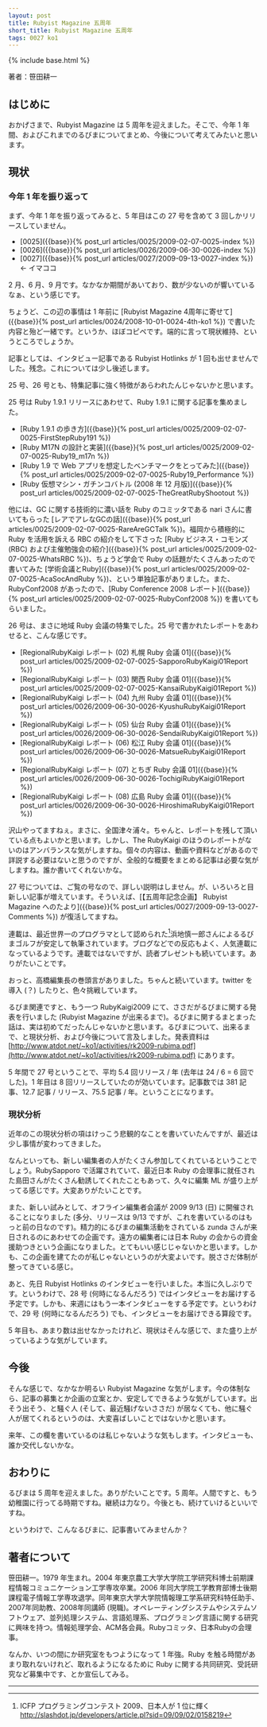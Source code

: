 ```yaml
---
layout: post
title: Rubyist Magazine 五周年
short_title: Rubyist Magazine 五周年
tags: 0027 ko1
---
```

{% include base.html %}


著者：笹田耕一

## はじめに

おかげさまで、Rubyist Magazine は 5 周年を迎えました。そこで、今年 1 年間、およびこれまでのるびまについてまとめ、今後について考えてみたいと思います。

## 現状

### 今年 1 年を振り返って

まず、今年 1 年を振り返ってみると、5 年目はこの 27 号を含めて 3 回しかリリースしていません。

* [0025]({{base}}{% post_url articles/0025/2009-02-07-0025-index %})
* [0026]({{base}}{% post_url articles/0026/2009-06-30-0026-index %})
* [0027]({{base}}{% post_url articles/0027/2009-09-13-0027-index %}) &lt;- イマココ


2 月、6 月、9 月です。なかなか期間があいており、数が少ないのが響いているなぁ、という感じです。

ちょうど、この辺の事情は 1 年前に [Rubyist Magazine 4周年に寄せて]({{base}}{% post_url articles/0024/2008-10-01-0024-4th-ko1 %}) で書いた内容と殆ど一緒です。というか、ほぼコピペです。端的に言って現状維持、というところでしょうか。

記事としては、インタビュー記事である Rubyist Hotlinks が 1 回も出せませんでした。残念。これについては少し後述します。

25 号、26 号とも、特集記事に強く特徴があらわれたんじゃないかと思います。

25 号は Ruby 1.9.1 リリースにあわせて、Ruby 1.9.1 に関する記事を集めました。

* [Ruby 1.9.1 の歩き方]({{base}}{% post_url articles/0025/2009-02-07-0025-FirstStepRuby191 %})
* [Ruby M17N の設計と実装]({{base}}{% post_url articles/0025/2009-02-07-0025-Ruby19_m17n %})
* [Ruby 1.9 で Web アプリを想定したベンチマークをとってみた]({{base}}{% post_url articles/0025/2009-02-07-0025-Ruby19_Performance %})
* [Ruby 仮想マシン・ガチンコバトル (2008 年 12 月版)]({{base}}{% post_url articles/0025/2009-02-07-0025-TheGreatRubyShootout %})


他には、GC に関する技術的に濃い話を Ruby のコミッタである nari さんに書いてもらった [レアでアレなGCの話]({{base}}{% post_url articles/0025/2009-02-07-0025-RareAreGCTalk %})。福岡から積極的に Ruby を活用を訴える RBC の紹介をして下さった [Ruby ビジネス・コモンズ(RBC) および主催勉強会の紹介]({{base}}{% post_url articles/0025/2009-02-07-0025-WhatsRBC %})、ちょうど学会で Ruby の話題がたくさんあったので書いてみた [学術会議とRuby]({{base}}{% post_url articles/0025/2009-02-07-0025-AcaSocAndRuby %})、という単独記事がありました。また、RubyConf2008 があったので、[Ruby Conference 2008 レポート]({{base}}{% post_url articles/0025/2009-02-07-0025-RubyConf2008 %}) を書いてもらいました。

26 号は、まさに地域 Ruby 会議の特集でした。25 号で書かれたレポートをあわせると、こんな感じです。

* [RegionalRubyKaigi レポート (02) 札幌 Ruby 会議 01]({{base}}{% post_url articles/0025/2009-02-07-0025-SapporoRubyKaigi01Report %})
* [RegionalRubyKaigi レポート (03) 関西 Ruby 会議 01]({{base}}{% post_url articles/0025/2009-02-07-0025-KansaiRubyKaigi01Report %})
* [RegionalRubyKaigi レポート (04) 九州 Ruby 会議 01]({{base}}{% post_url articles/0026/2009-06-30-0026-KyushuRubyKaigi01Report %})
* [RegionalRubyKaigi レポート (05) 仙台 Ruby 会議 01]({{base}}{% post_url articles/0026/2009-06-30-0026-SendaiRubyKaigi01Report %})
* [RegionalRubyKaigi レポート (06) 松江 Ruby 会議 01]({{base}}{% post_url articles/0026/2009-06-30-0026-MatsueRubyKaigi01Report %})
* [RegionalRubyKaigi レポート (07) とちぎ Ruby 会議 01]({{base}}{% post_url articles/0026/2009-06-30-0026-TochigiRubyKaigi01Report %})
* [RegionalRubyKaigi レポート (08) 広島 Ruby 会議 01]({{base}}{% post_url articles/0026/2009-06-30-0026-HiroshimaRubyKaigi01Report %})


沢山やってますねぇ。まさに、全国津々浦々。ちゃんと、レポートを残して頂いている点もよいかと思います。しかし、The RubyKaigi のほうのレポートがないのはアンバランスな気がしますね。個々の内容は、動画や資料などがあるので詳説する必要はないと思うのですが、全般的な概要をまとめる記事は必要な気がしますね。誰か書いてくれないかな。

27 号については、ご覧の号なので、詳しい説明はしません。が、いろいろと目新しい記事が増えています。そういえば、[【五周年記念企画】 Rubyist Magazine へのたより]({{base}}{% post_url articles/0027/2009-09-13-0027-Comments %}) が復活してますね。

連載は、最近世界一のプログラマとして認められた[^1]浜地慎一郎さんによるるびまゴルフが安定して執筆されています。ブログなどでの反応もよく、人気連載になっているようです。連載ではないですが、読者プレゼントも続いています。ありがたいことです。

おっと、高橋編集長の巻頭言がありました。ちゃんと続いています。twitter を導入 (？) したりと、色々挑戦しています。

るびま関連ですと、もう一つ RubyKaigi2009 にて、ささだがるびまに関する発表を行いました (Rubyist Magazine が出来るまで)。るびまに関するまとまった話は、実は初めてだったんじゃないかと思います。るびまについて、出来るまで、と現状分析、および今後について言及しました。発表資料は [http://www.atdot.net/~ko1/activities/rk2009-rubima.pdf](http://www.atdot.net/~ko1/activities/rk2009-rubima.pdf) にあります。

5 年間で 27 号ということで、平均 5.4 回リリース / 年 (去年は 24 / 6 = 6 回でした)。1 年目は 8 回リリースしていたのが効いています。記事数では 381 記事、12.7 記事 / リリース、75.5 記事 / 年。ということになります。

### 現状分析

近年のこの現状分析の項はけっこう悲観的なことを書いていたんですが、最近は少し事情が変わってきました。

なんといっても、新しい編集者の人がたくさん参加してくれているということでしょう。RubySapporo で活躍されていて、最近日本 Ruby の会理事に就任された島田さんがたくさん勧誘してくれたこともあって、久々に編集 ML が盛り上がってる感じです。大変ありがたいことです。

また、新しい試みとして、オフライン編集者会議が 2009 9/13 (日) に開催されることになりました (多分、リリースは 9/13 ですが、これを書いているのはもっと前の日なのです)。精力的にるびまの編集活動をされている zunda さんが来日されるのにあわせての企画です。遠方の編集者には日本 Ruby の会からの資金援助つきという企画になりました。とてもいい感じじゃないかと思います。しかも、この企画を建てたのが私じゃないというのが大変よいです。脱ささだ体制が整ってきている感じ。

あと、先日 Rubyist Hotlinks のインタビューを行いました。本当に久しぶりです。というわけで、28 号 (何時になるんだろう) ではインタビューをお届けする予定です。しかも、来週にはもう一本インタビューをする予定です。というわけで、29 号 (何時になるんだろう) でも、インタビューをお届けできる算段です。

5 年目も、あまり数は出せなかったけれど、現状はそんな感じで、また盛り上がっているような気がしています。

## 今後

そんな感じで、なかなか明るい Rubyist Magazine な気がします。今の体制なら、記事の募集とか企画の立案とか、安定してできるような気がしています。出そう出そう、と騒ぐ人 (そして、最近騒げないささだ) が居なくても、他に騒ぐ人が居てくれるというのは、大変喜ばしいことではないかと思います。

来年、この欄を書いているのは私じゃないような気もします。インタビューも、誰か交代しないかな。

## おわりに

るびまは 5 周年を迎えました。ありがたいことです。5 周年。人間ですと、もう幼稚園に行ってる時期ですね。継続は力なり。今後とも、続けていけるといいですね。

というわけで、こんなるびまに、記事書いてみませんか？

## 著者について

笹田耕一。1979 年生まれ。2004 年東京農工大学大学院工学研究科博士前期課程情報コミュニケーション工学専攻卒業。2006 年同大学院工学教育部博士後期課程電子情報工学専攻退学。同年東京大学大学院情報理工学系研究科特任助手、2007年同助教、2008年同講師 (現職)。オペレーティングシステムやシステムソフトウェア、並列処理システム、言語処理系、プログラミング言語に関する研究に興味を持つ。情報処理学会、ACM各会員。Rubyコミッタ、日本Rubyの会理事。

なんか、いつの間にか研究室をもつようになって 1 年強。Ruby を触る時間があまり取れないけれど、取れるようになるために Ruby に関する共同研究、受託研究など募集中です、とか宣伝してみる。

----

[^1]: ICFP プログラミングコンテスト 2009、日本人が 1 位に輝く http://slashdot.jp/developers/article.pl?sid=09/09/02/0158219
